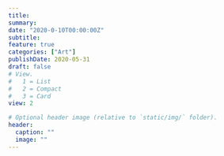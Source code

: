 ```yaml
---
title:
summary: 
date: "2020-0-10T00:00:00Z"
subtitle:
feature: true
categories: ["Art"]
publishDate: 2020-05-31
draft: false
# View.
#   1 = List
#   2 = Compact
#   3 = Card
view: 2

# Optional header image (relative to `static/img/` folder).
header:
  caption: ""
  image: ""
---
```

